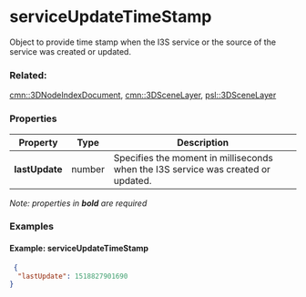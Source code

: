 # serviceUpdateTimeStamp

Object to provide time stamp when the I3S service or the source of the service was created or updated.

### Related:

[cmn::3DNodeIndexDocument](3DNodeIndexDocument.cmn.md), [cmn::3DSceneLayer](3DSceneLayer.cmn.md), [psl::3DSceneLayer](3DSceneLayer.psl.md)
### Properties

| Property | Type | Description |
| --- | --- | --- |
| **lastUpdate** | number | Specifies the moment in milliseconds when the I3S service was created or updated. |

*Note: properties in **bold** are required*

### Examples 

#### Example: serviceUpdateTimeStamp 

```json
 {
  "lastUpdate": 1518827901690
} 
```


